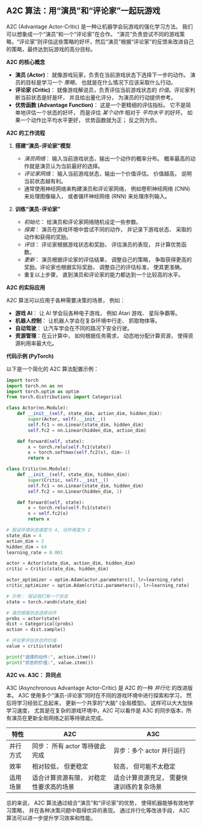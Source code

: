 ## A2C 算法：用“演员”和“评论家”一起玩游戏

A2C (Advantage Actor-Critic) 是一种让机器学会玩游戏的强化学习方法。 我们可以想象成一个“演员”和一个“评论家”在合作。 “演员”负责尝试不同的游戏策略，“评论家”则评估这些策略的好坏，然后“演员”根据“评论家”的反馈来改进自己的策略，最终达到玩游戏的高分目标。

**A2C 的核心概念**

*   **演员 (Actor)**： 就像游戏玩家，负责在当前游戏状态下选择下一步的动作。 演员的目标是学习一个 *策略*， 也就是在什么情况下应该采取什么行动。
*   **评论家 (Critic)**： 就像游戏解说员，负责评估当前游戏状态的 *价值*。评论家判断当前状态是好是坏， 并且给出量化评分， 为演员的行动提供参考。
*   **优势函数 (Advantage Function)**： 这是一个更精细的评估指标。 它不是简单地评估一个状态的好坏， 而是评估 *某个动作* 相对于 *平均水平* 的好坏。 如果一个动作比平均水平更好， 优势函数就为正； 反之则为负。

**A2C 的工作流程**

1.  **搭建“演员-评论家”模型**

    *   *演员网络*： 输入当前游戏状态，输出一个动作的概率分布。 概率最高的动作就是演员认为当前最好的选择。
    *   *评论家网络*： 输入当前游戏状态，输出一个价值评估。 价值越高， 说明当前状态越有利。
    *   通常使用神经网络来构建演员和评论家网络， 例如卷积神经网络 (CNN) 来处理图像输入， 或者循环神经网络 (RNN) 来处理序列输入。

2.  **训练“演员-评论家”**

    *   *初始化*： 给演员和评论家网络随机设定一些参数。
    *   *探索*： 演员在游戏环境中尝试不同的动作， 并记录下游戏状态、 采取的动作和获得的奖励。
    *   *评估*： 评论家根据游戏状态和奖励， 评估演员的表现， 并计算优势函数。
    *   *更新*： 演员根据评论家的评估结果， 调整自己的策略， 争取获得更高的奖励。评论家也根据实际奖励， 调整自己的评估标准， 使其更准确。
    *   重复以上步骤， 直到演员和评论家的能力都达到一个比较高的水平。

**A2C 的实际应用**

A2C 算法可以应用于各种需要决策的场景， 例如：

*   **游戏 AI**： 让 AI 学会玩各种电子游戏， 例如 Atari 游戏、 星际争霸等。
*   **机器人控制**： 让机器人学会在复杂环境中行走、 抓取物体等。
*   **自动驾驶**： 让汽车学会在不同的路况下安全行驶。
*   **资源管理**：在云计算中， 如何根据任务需求， 动态地分配计算资源， 使得资源利用率最大化。

**代码示例 (PyTorch)**

以下是一个简化的 A2C 算法配置示例：

```python
import torch
import torch.nn as nn
import torch.optim as optim
from torch.distributions import Categorical

class Actor(nn.Module):
    def __init__(self, state_dim, action_dim, hidden_dim):
        super(Actor, self).__init__()
        self.fc1 = nn.Linear(state_dim, hidden_dim)
        self.fc2 = nn.Linear(hidden_dim, action_dim)

    def forward(self, state):
        x = torch.relu(self.fc1(state))
        x = torch.softmax(self.fc2(x), dim=-1)
        return x

class Critic(nn.Module):
    def __init__(self, state_dim, hidden_dim):
        super(Critic, self).__init__()
        self.fc1 = nn.Linear(state_dim, hidden_dim)
        self.fc2 = nn.Linear(hidden_dim, 1)

    def forward(self, state):
        x = torch.relu(self.fc1(state))
        x = self.fc2(x)
        return x

# 假设环境状态维度为 4, 动作维度为 2
state_dim = 4
action_dim = 2
hidden_dim = 64
learning_rate = 0.001

actor = Actor(state_dim, action_dim, hidden_dim)
critic = Critic(state_dim, hidden_dim)

actor_optimizer = optim.Adam(actor.parameters(), lr=learning_rate)
critic_optimizer = optim.Adam(critic.parameters(), lr=learning_rate)

# 示例： 假设我们有一个状态
state = torch.randn(state_dim)

# 演员根据状态选择动作
probs = actor(state)
dist = Categorical(probs)
action = dist.sample()

# 评论家评估状态的价值
value = critic(state)

print("选择的动作:", action.item())
print("状态的价值:", value.item())
```

**A2C vs. A3C： 异同点**

A3C (Asynchronous Advantage Actor-Critic) 是 A2C 的一种 *并行化* 的改进版本。 A3C 使用多个“演员-评论家”同时在不同的游戏环境中进行探索和学习， 然后将学习经验汇总起来， 更新一个共享的“大脑” (全局模型)。 这样可以大大加快学习速度， 尤其是在复杂的游戏环境中。A2C 可以看作是 A3C 的同步版本，所有演员在更新全局网络之前等待彼此完成。

| 特性     | A2C                                  | A3C                                          |
| -------- | ------------------------------------ | -------------------------------------------- |
| 并行方式 | 同步： 所有 actor 等待彼此完成        | 异步：多个 actor 并行运行                     |
| 效率     | 相对较低， 但更稳定                   | 较高， 但可能不太稳定                       |
| 适用场景 | 适合计算资源有限， 对稳定性要求高的场景 | 适合计算资源充足， 需要快速训练的复杂场景     |

总的来说， A2C 算法通过结合“演员”和“评论家”的优势， 使得机器能够有效地学习策略， 并在各种决策问题中取得优异的表现。 通过并行化等改进手段， A2C 算法可以进一步提升学习效率和性能。